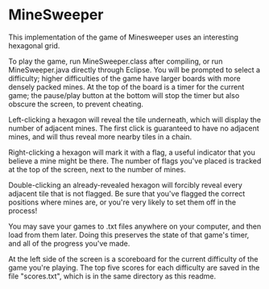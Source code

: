# MineSweeper

This implementation of the game of Minesweeper uses an interesting hexagonal grid.

To play the game, run MineSweeper.class after compiling, or run MineSweeper.java directly through Eclipse.
You will be prompted to select a difficulty; higher difficulties of the game have larger boards with more densely packed mines.
At the top of the board is a timer for the current game; the pause/play button at the bottom will stop the timer but also obscure the screen, to prevent cheating.

Left-clicking a hexagon will reveal the tile underneath, which will display the number of adjacent mines.
The first click is guaranteed to have no adjacent mines, and will thus reveal more nearby tiles in a chain.

Right-clicking a hexagon will mark it with a flag, a useful indicator that you believe a mine might be there.
The number of flags you've placed is tracked at the top of the screen, next to the number of mines.

Double-clicking an already-revealed hexagon will forcibly reveal every adjacent tile that is not flagged.
Be sure that you've flagged the correct positions where mines are, or you're very likely to set them off in the process!

You may save your games to .txt files anywhere on your computer, and then load from them later.
Doing this preserves the state of that game's timer, and all of the progress you've made.

At the left side of the screen is a scoreboard for the current difficulty of the game you're playing.
The top five scores for each difficulty are saved in the file "scores.txt", which is in the same directory as this readme.
